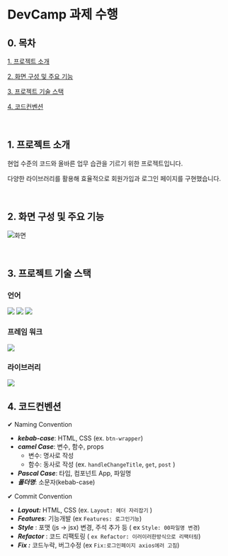 # DevCamp 과제 수행

## 0. 목차
[1. 프로젝트 소개](#1-프로젝트-소개)

[2. 화면 구성 및 주요 기능](#2-화면-구성-및-주요-기능)

[3. 프로젝트 기술 스택](#3-프로젝트-기술-스택)

[4. 코드컨벤션](#4-코드컨벤션)

</br>

## 1. 프로젝트 소개
현업 수준의 코드와 올바른 업무 습관을 기르기 위한 프로젝트입니다. 

다양한 라이브러리를 활용해 효율적으로 회원가입과 로그인 페이지를 구현했습니다. 

</br>

##  2. 화면 구성 및 주요 기능
![화면](https://github.com/haniStudy/devcamp/assets/134919218/96efd561-e6a7-4085-8cca-cf85822dfb30)

</br>

##  3. 프로젝트 기술 스택
###  언어
 <div style="margin: 0 auto; text-align: start;" align= "start">
<img src="https://img.shields.io/badge/HTML5-E34F26?style=for-the-badge&logo=HTML5&logoColor=white">
<img src="https://img.shields.io/badge/CSS3-1572B6?style=for-the-badge&logo=CSS3&logoColor=white">
<img src="https://img.shields.io/badge/Typescript-3178C6?style=for-the-badge&logo=typescript&logoColor=white">
</div>

###  프레임 워크
<img src="https://img.shields.io/badge/Next.js-000000?style=for-the-badge&logo=next.js&logoColor=white">

### 라이브러리
<img src="https://img.shields.io/badge/Tailwind%20CSS-38B2AC?style=for-the-badge&logo=tailwind-css&logoColor=white">

</br>

## 4. 코드컨벤션
✔ Naming Convention
- ***kebab-case***: HTML, CSS (ex. `btn-wrapper`)
- ***camel Case***: 변수, 함수, props
    - 변수: 명사로 작성
    - 함수: 동사로 작성 (ex. `handleChangeTitle`, `get`, `post` )
- ***Pascal Case***: 타입, 컴포넌트 App, 파일명
- ***폴더명***: 소문자(kebab-case)
  
✔ Commit Convention
- ***Layout:*** HTML, CSS (ex. `Layout: 헤더 자리잡기` )
- ***Features***: 기능개발 (ex `Features: 로그인기능`)
- ***Style*** : 포맷 (js → jsx) 변경, 주석 추가 등 ( ex `Style: 00파일명 변경`)
- ***Refactor*** : 코드 리팩토링 ( `ex Refactor: 이러이러한방식으로 리팩터링`)
- ***Fix :*** 코드누락, 버그수정 (ex `Fix:로그인페이지 axios에러 고침`)
